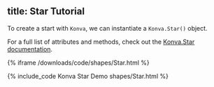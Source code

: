 title: Star Tutorial
---

To create  a start with `Konva`, we can instantiate a `Konva.Star()` object.

For a full list of attributes and methods, check out the [Konva.Star documentation](http://konvajs.github.io/api/Konva.Star.html).

{% iframe /downloads/code/shapes/Star.html %}

{% include_code Konva Star Demo shapes/Star.html %}
